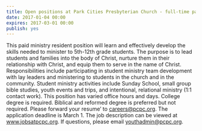 ```yaml
---
title: Open positions at Park Cities Presbyterian Church - full-time paid 2 year Male and Female Youth Residents
date: 2017-01-04 00:00
expires: 2017-03-01 00:00
publish: yes
---
```


This paid ministry resident position will learn and effectively develop the skills needed to minister to 5th-12th grade students. The purpose is to lead students and families into the body of Christ, nurture them in their relationship with Christ, and equip them to serve in the name of Christ. Responsibilities include participating in student ministry team development with lay leaders and ministering to students in the church and in the community. Student ministry activities include Sunday School, small group bible studies, youth events and trips, and intentional, relational ministry (1:1 contact work). This position has varied office hours and days. College degree is required. Biblical and reformed degree is preferred but not required. Please forward your resume’ to <careers@pcpc.org>. The application deadline is March 1. The job description can be viewed at www.jobsatpcpc.org. If questions, please email [youthadmin@pcpc.org](mailto:youthadmin@pcpc.org?subject=Inquiry%20about%20PCPC%20Youth%20Resident&20Position).
